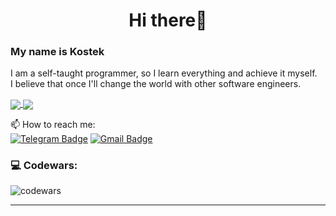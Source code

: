 <h1 align="center"><b>Hi there👋</b></h1>

### My name is Kostek

I am a self-taught programmer, so I learn everything and achieve it myself.  
I believe that once I'll change the world with other software engineers.



<a href="https://github.com/Kumala3">
  <img align="center" src="https://github-readme-stats.vercel.app/api/top-langs/?username=Kumala3&hide=java,html,tex&title_color=ffffff&text_color=c9cacc&icon_color=2bbc8a&bg_color=1d1f21&langs_count=3" />
</a>

<a href="https://github.com/">
  <img align="center" src="https://github-readme-stats.vercel.app/api?username=Kumala3&hide_border=true&count_private=true&show_icons=true&theme=radical">
</a>

📫 How to reach me:  
[![Telegram Badge](https://img.shields.io/badge/-Supermario3-blue?style=flat&logo=Telegram&logoColor=white)](https://t.me/Supermario3)
[![Gmail Badge](https://img.shields.io/badge/-Gmail-red?style=flat&logo=Gmail&logoColor=white)](mailto:smokejrhd@gmail.com)

### 💻 Codewars:

![codewars](https://www.codewars.com/users/Kumala3/badges/large)

---
